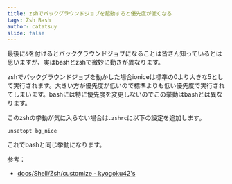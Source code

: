 ```yaml
---
title: zshでバックグラウンドジョブを起動すると優先度が低くなる
tags: Zsh Bash
author: catatsuy
slide: false
---
```

最後に`&`を付けるとバックグラウンドジョブになることは皆さん知っているとは思いますが、実はbashとzshで微妙に動きが異なります。

zshでバックグラウンドジョブを動かした場合ioniceは標準の0より大きな5として実行されます。大きい方が優先度が低いので標準よりも低い優先度で実行されてしまいます。bashには特に優先度を変更しないのでこの挙動はbashとは異なります。

このzshの挙動が気に入らない場合は`.zshrc`に以下の設定を追加します。

```.zshrc
unsetopt bg_nice
```

これでbashと同じ挙動になります。

参考：

  * [docs/Shell/Zsh/customize - kyogoku42's](http://www.kyogoku.biz/docs/Shell/Zsh/customize)


